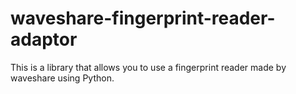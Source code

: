 # waveshare-fingerprint-reader-adaptor

This is a library that allows you to use a fingerprint reader made by waveshare using Python.
